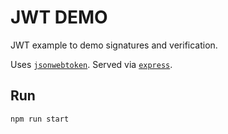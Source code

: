# JWT DEMO

JWT example to demo signatures and verification. 

Uses [`jsonwebtoken`](https://www.npmjs.com/package/jsonwebtoken). Served via [`express`](https://www.npmjs.com/package/express). 

## Run 

```
npm run start
```